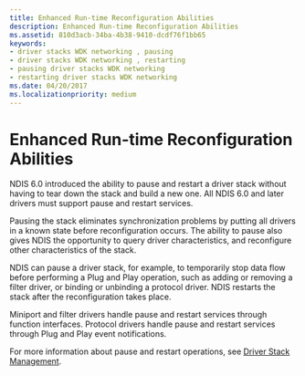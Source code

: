 ```yaml
---
title: Enhanced Run-time Reconfiguration Abilities
description: Enhanced Run-time Reconfiguration Abilities
ms.assetid: 810d3acb-34ba-4b38-9410-dcdf76f1bb65
keywords:
- driver stacks WDK networking , pausing
- driver stacks WDK networking , restarting
- pausing driver stacks WDK networking
- restarting driver stacks WDK networking
ms.date: 04/20/2017
ms.localizationpriority: medium
---
```


# Enhanced Run-time Reconfiguration Abilities





NDIS 6.0 introduced the ability to pause and restart a driver stack without having to tear down the stack and build a new one. All NDIS 6.0 and later drivers must support pause and restart services.

Pausing the stack eliminates synchronization problems by putting all drivers in a known state before reconfiguration occurs. The ability to pause also gives NDIS the opportunity to query driver characteristics, and reconfigure other characteristics of the stack.

NDIS can pause a driver stack, for example, to temporarily stop data flow before performing a Plug and Play operation, such as adding or removing a filter driver, or binding or unbinding a protocol driver. NDIS restarts the stack after the reconfiguration takes place.

Miniport and filter drivers handle pause and restart services through function interfaces. Protocol drivers handle pause and restart services through Plug and Play event notifications.

For more information about pause and restart operations, see [Driver Stack Management](driver-stack-management.md).

 

 





